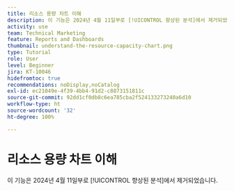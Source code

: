 ```yaml
---
title: 리소스 용량 차트 이해
description: 이 기능은 2024년 4월 11일부로 [!UICONTROL 향상된 분석]에서 제거되었습니다.
activity: use
team: Technical Marketing
feature: Reports and Dashboards
thumbnail: understand-the-resource-capacity-chart.png
type: Tutorial
role: User
level: Beginner
jira: KT-10046
hidefromtoc: true
recommendations: noDisplay,noCatalog
exl-id: ec21049e-4f39-4bb4-91d2-c8873151811c
source-git-commit: 92dd1cf0db8c6ea785cba2f524133273240a6d10
workflow-type: ht
source-wordcount: '32'
ht-degree: 100%

---
```


# 리소스 용량 차트 이해

이 기능은 2024년 4월 11일부로 [!UICONTROL 향상된 분석]에서 제거되었습니다.

